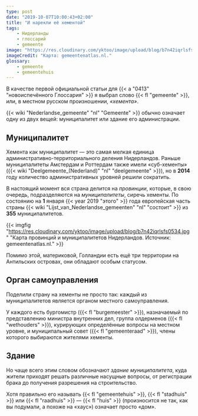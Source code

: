 ```yaml
---
type: post
date: "2019-10-07T10:00:43+02:00"
title: "И нарекли её хементой"
tags:
    - Нидерланды
    - глоссарий
    - gemeente
image: "https://res.cloudinary.com/yktoo/image/upload/blog/b7n42iqrlsfs0534.jpg"
imageCredit: "Карта: gemeentenatlas.nl."
glossary:
    - gemeente
    - gemeentehuis
---
```


В качестве первой официальной статьи для {{< a "0413" "новоиспечённого Глоссария" >}} я выбрал слово {{< fl "gemeente" >}}, или, в местном русском произношении, *«хемента»*.

<!--more-->

{{< wiki "Nederlandse_gemeente" "nl" "Gemeente" >}} обычно означает одну из двух вещей: муниципалитет или здание его администрации.

## Муниципалитет

Хемента как муниципалитет — это самая мелкая единица административно-территориального деления Нидерландов. Раньше муниципалитеты Амстердам и Роттердам также имели «суб-хементы» ({{< wiki "Deelgemeente_(Nederland)" "nl" "deelgemeente" >}}), но в **2014** году количество административных уровней решили сократить.

В настоящий момент вся страна делится на *провинции*, которые, в свою очередь, подразделяются на *муниципалитеты*, сиречь хементы. По состоянию на **1** января {{< year 2019  "этого" >}} года европейская часть страны {{< wiki "Lijst_van_Nederlandse_gemeenten" "nl" "состоит" >}} из **355** муниципалитетов.

{{< imgfig "https://res.cloudinary.com/yktoo/image/upload/blog/b7n42iqrlsfs0534.jpg" "Карта провинций и муниципалитетов Нидерландов. Источник: gemeentenatlas.nl." >}}

Помимо этой, материковой, Голландии есть ещё три территории на Антильских островах, они обладают особым статусом.

## Орган самоуправления

Поделили страну на хементы не просто так: каждый из муниципалитетов является органом местного самоуправления.

У каждого есть бургомистр ({{< fl "burgemeester" >}}), назначаемый по представлению министра внутренних дел, группа олдерменов ({{< fl "wethouders" >}}), курирующих определённые вопросы на местном уровне, и муниципальный совет ({{< fl "gemeenteraad" >}}), члены которого выбираются жителями хементы.

## Здание

Но чаще всего этим словом обозначают *здание муниципалитета*, куда жители приходят решать различные насущные вопросы, от регистрации брака до получения разрешения на строительство.

Хотя правильно его называть {{< fl "gemeentehuis" >}}, {{< fl "stadhuis" >}} или {{< fl "raadhuis" >}} — {{< fl "huis" >}} (произносится не так, как вы подумали, а похоже на «хаус») означает просто «дом».
